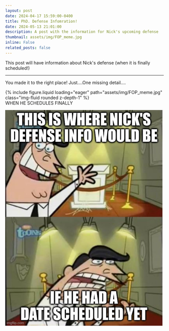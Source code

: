 ```yaml
---
layout: post
date: 2024-04-17 15:59:00-0400
title: PhD. Defense Infomration!
date: 2024-05-13 21:01:00
description: A post with the information for Nick's upcoming defense
thumbnail: assets/img/FOP_meme.jpg
inline: False
related_posts: false
---
```


This post will have information about Nick's defense (when it is finally scheduled!)

---

You made it to the right place!  Just....One missing detail....



<div class="row mt-3">
    <div class="col-sm mt-3 mt-md-0">
        {% include figure.liquid loading="eager" path="assets/img/FOP_meme.jpg" class="img-fluid rounded z-depth-1" %}
    </div>
</div>
<div class="caption">
    WHEN HE SCHEDULES FINALLY
</div>




![WHEN HE HAS A DATE!](FOP_meme.jpg)
